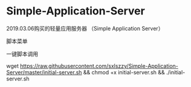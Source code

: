 # Simple-Application-Server
2019.03.06购买的轻量应用服务器 （Simple Application Server）

脚本菜单


一键脚本调用

wget https://raw.githubusercontent.com/sxlszzy/Simple-Application-Server/master/initial-server.sh && chmod +x initial-server.sh && ./initial-server.sh
